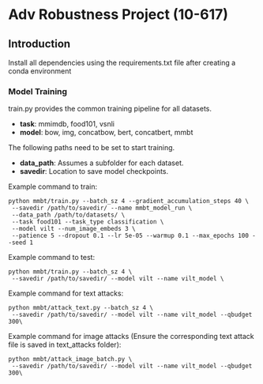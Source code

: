 # Adv Robustness Project (10-617)

## Introduction

Install all dependencies using the requirements.txt file after creating a conda environment


### Model Training

train.py provides the common training pipeline for all datasets. 
- **task**: mmimdb, food101, vsnli
- **model**: bow, img, concatbow, bert, concatbert, mmbt

The following paths need to be set to start training.

- **data_path**: Assumes a subfolder for each dataset. 
- **savedir**: Location to save model checkpoints.

Example command to train:

```
python mmbt/train.py --batch_sz 4 --gradient_accumulation_steps 40 \
 --savedir /path/to/savedir/ --name mmbt_model_run \
 --data_path /path/to/datasets/ \
 --task food101 --task_type classification \
 --model vilt --num_image_embeds 3 \
 --patience 5 --dropout 0.1 --lr 5e-05 --warmup 0.1 --max_epochs 100 --seed 1
```  

Example command to test:

```
python mmbt/train.py --batch_sz 4 \
 --savedir /path/to/savedir/ --model vilt --name vilt_model \
```  

Example command for text attacks:

```
python mmbt/attack_text.py --batch_sz 4 \
 --savedir /path/to/savedir/ --model vilt --name vilt_model --qbudget 300\
```  

Example command for image attacks (Ensure the corresponding text attack file is saved in text_attacks folder):

```
python mmbt/attack_image_batch.py \
 --savedir /path/to/savedir/ --model vilt --name vilt_model --qbudget 300\
```  





